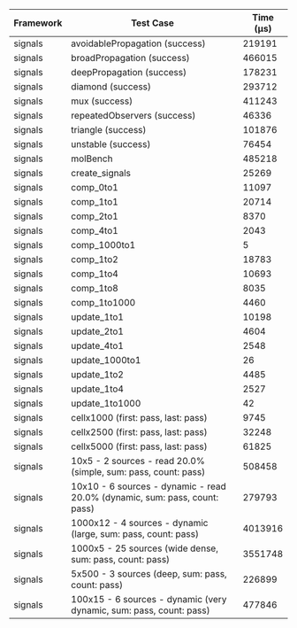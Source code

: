 | Framework | Test Case | Time (μs) |
| --- | --- | --- |
| signals | avoidablePropagation (success) | 219191 |
| signals | broadPropagation (success) | 466015 |
| signals | deepPropagation (success) | 178231 |
| signals | diamond (success) | 293712 |
| signals | mux (success) | 411243 |
| signals | repeatedObservers (success) | 46336 |
| signals | triangle (success) | 101876 |
| signals | unstable (success) | 76454 |
| signals | molBench | 485218 |
| signals | create_signals | 25269 |
| signals | comp_0to1 | 11097 |
| signals | comp_1to1 | 20714 |
| signals | comp_2to1 | 8370 |
| signals | comp_4to1 | 2043 |
| signals | comp_1000to1 | 5 |
| signals | comp_1to2 | 18783 |
| signals | comp_1to4 | 10693 |
| signals | comp_1to8 | 8035 |
| signals | comp_1to1000 | 4460 |
| signals | update_1to1 | 10198 |
| signals | update_2to1 | 4604 |
| signals | update_4to1 | 2548 |
| signals | update_1000to1 | 26 |
| signals | update_1to2 | 4485 |
| signals | update_1to4 | 2527 |
| signals | update_1to1000 | 42 |
| signals | cellx1000 (first: pass, last: pass) | 9745 |
| signals | cellx2500 (first: pass, last: pass) | 32248 |
| signals | cellx5000 (first: pass, last: pass) | 61825 |
| signals | 10x5 - 2 sources - read 20.0% (simple, sum: pass, count: pass) | 508458 |
| signals | 10x10 - 6 sources - dynamic - read 20.0% (dynamic, sum: pass, count: pass) | 279793 |
| signals | 1000x12 - 4 sources - dynamic (large, sum: pass, count: pass) | 4013916 |
| signals | 1000x5 - 25 sources (wide dense, sum: pass, count: pass) | 3551748 |
| signals | 5x500 - 3 sources (deep, sum: pass, count: pass) | 226899 |
| signals | 100x15 - 6 sources - dynamic (very dynamic, sum: pass, count: pass) | 477846 |
